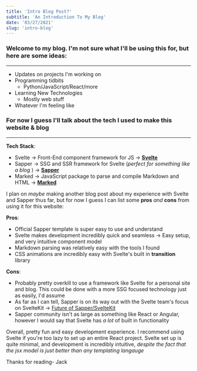 ```yaml
---
title: 'Intro Blog Post?'
subtitle: 'An Introduction To My Blog'
date: '03/27/2021'
slug: 'intro-blog'
---
```


### __Welcome to my blog. I'm not sure what I'll be using this for, but here are some ideas:__
___
- Updates on projects I'm working on
- Programming tidbits
    - Python/JavaScript/React/more
- Learning New Technologies
    - Mostly web stuff
- Whatever I'm feeling like


### __For now I guess I'll talk about the tech I used to make this website & blog__
___

__Tech Stack__:
- Svelte -> Front-End component framework for JS -> __[Svelte](https://svelte.dev/)__
- Sapper -> SSG and SSR framework for Svelte (*perfect for something like a blog*
) ->  __[Sapper](https://sapper.svelte.dev/)__
- Marked -> JavaScript package to parse and compile Markdown and HTML -> __[Marked](https://github.com/markedjs/marked)__

I plan on *maybe* making another blog post about my experience with Svelte and Sapper thus far, but for now I guess I can list some **pros** *and* **cons** from using it for this website:

__Pros__:
- Official Sapper template is super easy to use and understand
- Svelte makes development incredibly quick and seamless -> Easy setup, and very intuitive component model
- Markdown parsing was relatively easy with the tools I found
- CSS animations are incredibly easy with Svelte's built in **transition** library

__Cons__:
- Probably pretty overkill to use a framework like Svelte for a personal site and blog. This could be done with a more SSG focused technology just as easily, I'd assume
- As far as I can tell, Sapper is on its way out with the Svelte team's focus on SvelteKit -> [Future of Sapper/SvelteKit](https://svelte.dev/blog/whats-the-deal-with-sveltekit)
- Sapper community isn't as large as something like React or Angular, however I would say that Svelte has *a lot* of built in functionality

Overall, pretty fun and easy development experience. I recommend using Svelte if you're too lazy to set up an entire React project. Svelte set up is quite minimal, and development is incredibly intuitive, *despite the fact that the jsx model is just better than any templating langauge*

Thanks for reading- Jack